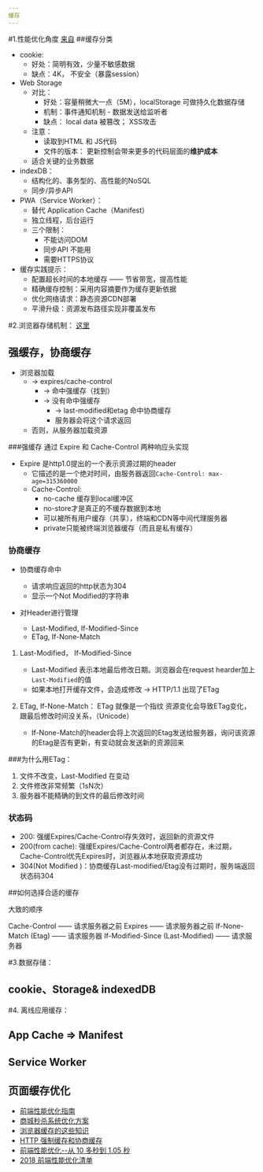 ```yaml
---
缓存
---
```


#1.性能优化角度
[来自](https://github.com/amandakelake/blog/issues/43)
##缓存分类
* cookie:
	* 好处：简明有效，少量不敏感数据
	* 缺点：4K， 不安全（暴露session）
* Web Storage
	* 对比：
		* 好处：容量稍微大一点（5M），localStorage 可做持久化数据存储
		* 机制：事件通知机制 - 数据发送给监听者
		*  缺点： local data 被篡改； XSS攻击
	* 注意：
		* 读取到HTML 和 JS代码
		* 文件的版本： 更新控制会带来更多的代码层面的**维护成本**
	* 适合关键的业务数据 
* indexDB：
	* 结构化的、事务型的、高性能的NoSQL
	*  同步/异步API
*  PWA（Service Worker）：
	* 替代 Application Cache（Manifest）  
	* 独立线程，后台运行
	* 三个限制：
		* 不能访问DOM
		* 同步API 不能用
		* 需要HTTPS协议
* 缓存实践提示：
	* 配置超长时间的本地缓存 —— 节省带宽，提高性能
	* 精确缓存控制：采用内容摘要作为缓存更新依据
	* 优化网络请求：静态资源CDN部署
	* 平滑升级：资源发布路径实现非覆盖发布
	
#2.浏览器存储机制：
[这里](https://github.com/amandakelake/blog/issues/41)
## 强缓存，协商缓存
* 浏览器加载 
	* -> expires/cache-control 
		* -> 命中强缓存（找到）
		* ->  没有命中强缓存
			* -> last-modified和etag 命中协商缓存 
			* 服务器会将这个请求返回
	* 否则，从服务器加载资源

###强缓存
通过 Expire 和 Cache-Control 两种响应头实现

* Expire 是http1.0提出的一个表示资源过期的header
	* 它描述的是一个绝对时间，由服务器返回`Cache-Control: max-age=315360000`
	* Cache-Control: 
		* no-cache 缓存到local缓冲区
		* no-store才是真正的不缓存数据到本地
		* 可以被所有用户缓存（共享），终端和CDN等中间代理服务器 
		* private只能被终端浏览器缓存（而且是私有缓存）

### 协商缓存
* 协商缓存命中
	* 请求响应返回的http状态为304
	* 显示一个Not Modified的字符串

* 对Header进行管理
	* Last-Modified, If-Modified-Since
	* ETag, If-None-Match

1. Last-Modified， If-Modified-Since
	* Last-Modified 表示本地最后修改日期。浏览器会在request hearder加上`Last-Modified`的值
	* 如果本地打开缓存文件，会造成修改 -> HTTP/1.1 出现了ETag



2. ETag, If-None-Match：
ETag 就像是一个指纹 资源变化会导致ETag变化，跟最后修改时间没关系，（Unicode）
	* If-None-Match的header会将上次返回的Etag发送给服务器，询问该资源的Etag是否有更新，有变动就会发送新的资源回来

###为什么用ETag：
1. 文件不改变，Last-Modified 在变动
2. 文件修改非常频繁（1sN次）
3. 服务器不能精确的到文件的最后修改时间

### 状态码
* 200: 强缓Expires/Cache-Control存失效时，返回新的资源文件
* 200(from cache): 强缓Expires/Cache-Control两者都存在，未过期，Cache-Control优先Expires时，浏览器从本地获取资源成功
* 304(Not Modified )：协商缓存Last-modified/Etag没有过期时，服务端返回状态码304

##如何选择合适的缓存

大致的顺序

Cache-Control —— 请求服务器之前
Expires —— 请求服务器之前
If-None-Match (Etag) —— 请求服务器
If-Modified-Since (Last-Modified) —— 请求服务器
	
			
#3.数据存储：
## cookie、Storage& indexedDB

#4. 离线应用缓存：

## App Cache => Manifest

## Service Worker

## 页面缓存优化

* [前端性能优化指南](https://segmentfault.com/a/1190000020867090)
* [商城秒杀系统优化方案](https://juejin.im/post/5e61a84f518825494822d21c#heading-2)
* [浏览器缓存的这些知识](https://zhuanlan.zhihu.com/p/93163523)
* [HTTP 强制缓存和协商缓存](https://www.cnblogs.com/cckui/p/11506514.html)
* [前端性能优化--从 10 多秒到 1.05 秒](https://juejin.im/post/5b0bff30f265da08f76cc6f0)
* [2018 前端性能优化清单](https://juejin.im/post/5a966bd16fb9a0635172a50a)